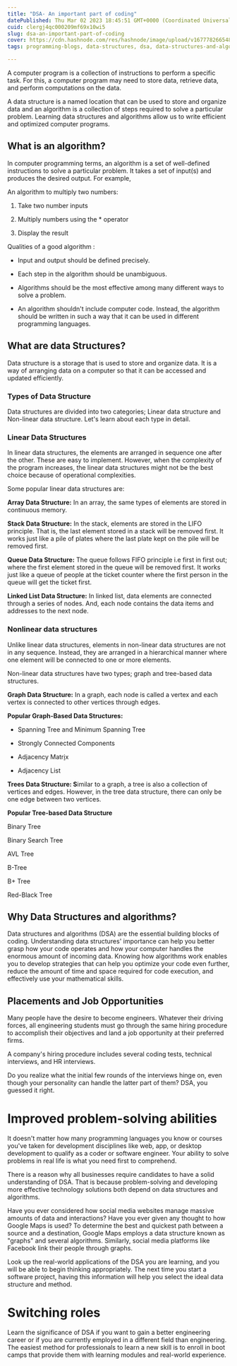 ```yaml
---
title: "DSA- An important part of coding"
datePublished: Thu Mar 02 2023 18:45:51 GMT+0000 (Coordinated Universal Time)
cuid: clergj4qc000209mf69x10wi5
slug: dsa-an-important-part-of-coding
cover: https://cdn.hashnode.com/res/hashnode/image/upload/v1677782665488/84a1ddf9-ab0a-4697-81db-96088af01bb8.webp
tags: programming-blogs, data-structures, dsa, data-structures-and-algorithm-course

---
```


A computer program is a collection of instructions to perform a specific task. For this, a computer program may need to store data, retrieve data, and perform computations on the data.

A data structure is a named location that can be used to store and organize data and an algorithm is a collection of steps required to solve a particular problem. Learning data structures and algorithms allow us to write efficient and optimized computer programs.

## What is an algorithm?

In computer programming terms, an algorithm is a set of well-defined instructions to solve a particular problem. It takes a set of input(s) and produces the desired output. For example,

An algorithm to multiply two numbers:

1. Take two number inputs
    
2. Multiply numbers using the \* operator
    
3. Display the result
    

Qualities of a good algorithm :

* Input and output should be defined precisely.
    
* Each step in the algorithm should be unambiguous.
    
* Algorithms should be the most effective among many different ways to solve a problem.
    
* An algorithm shouldn't include computer code. Instead, the algorithm should be written in such a way that it can be used in different programming languages.
    

## What are data Structures?

Data structure is a storage that is used to store and organize data. It is a way of arranging data on a computer so that it can be accessed and updated efficiently.

### Types of Data Structure

Data structures are divided into two categories; Linear data structure and Non-linear data structure. Let's learn about each type in detail.

### Linear Data Structures

In linear data structures, the elements are arranged in sequence one after the other. These are easy to implement. However, when the complexity of the program increases, the linear data structures might not be the best choice because of operational complexities.

Some popular linear data structures are:

**Array Data Structure:** In an array, the same types of elements are stored in continuous memory.

**Stack Data Structure:** In the stack, elements are stored in the LIFO principle. That is, the last element stored in a stack will be removed first. It works just like a pile of plates where the last plate kept on the pile will be removed first.

**Queue Data Structure:** The queue follows FIFO principle i.e first in first out; where the first element stored in the queue will be removed first. It works just like a queue of people at the ticket counter where the first person in the queue will get the ticket first.

**Linked List Data Structure:** In linked list, data elements are connected through a series of nodes. And, each node contains the data items and addresses to the next node.

### Nonlinear data structures

Unlike linear data structures, elements in non-linear data structures are not in any sequence. Instead, they are arranged in a hierarchical manner where one element will be connected to one or more elements.

Non-linear data structures have two types; graph and tree-based data structures.

**Graph Data Structure:** In a graph, each node is called a vertex and each vertex is connected to other vertices through edges.

**Popular Graph-Based Data Structures:**

* Spanning Tree and Minimum Spanning Tree
    
* Strongly Connected Components
    
* Adjacency Matr[i](https://www.programiz.com/dsa/graph-adjacency-matrix)x
    
* Adjacency List
    

**Trees Data Structure: S**imilar to a graph, a tree is also a collection of vertices and edges. However, in the tree data structure, there can only be one edge between two vertices.

**Popular Tree-based Data Structure**

Binary Tree

Binary Search Tree

AVL Tree

B-Tree

B+ Tree

Red-Black Tree

## Why Data Structures and algorithms?

Data structures and algorithms (DSA) are the essential building blocks of coding. Understanding data structures' importance can help you better grasp how your code operates and how your computer handles the enormous amount of incoming data. Knowing how algorithms work enables you to develop strategies that can help you optimize your code even further, reduce the amount of time and space required for code execution, and effectively use your mathematical skills.

## Placements and Job Opportunities

Many people have the desire to become engineers. Whatever their driving forces, all engineering students must go through the same hiring procedure to accomplish their objectives and land a job opportunity at their preferred firms.

A company's hiring procedure includes several coding tests, technical interviews, and HR interviews. 

Do you realize what the initial few rounds of the interviews hinge on, even though your personality can handle the latter part of them? DSA, you guessed it right.

# Improved problem-solving abilities

It doesn't matter how many programming languages you know or courses you've taken for development disciplines like web, app, or desktop development to qualify as a coder or software engineer. Your ability to solve problems in real life is what you need first to comprehend.

There is a reason why all businesses require candidates to have a solid understanding of DSA. That is because problem-solving and developing more effective technology solutions both depend on data structures and algorithms.

Have you ever considered how social media websites manage massive amounts of data and interactions? Have you ever given any thought to how Google Maps is used? To determine the best and quickest path between a source and a destination, Google Maps employs a data structure known as "graphs" and several algorithms. Similarly, social media platforms like Facebook link their people through graphs.

Look up the real-world applications of the DSA you are learning, and you will be able to begin thinking appropriately. The next time you start a software project, having this information will help you select the ideal data structure and method.

# Switching roles

Learn the significance of DSA if you want to gain a better engineering career or if you are currently employed in a different field than engineering. The easiest method for professionals to learn a new skill is to enroll in boot camps that provide them with learning modules and real-world experience.